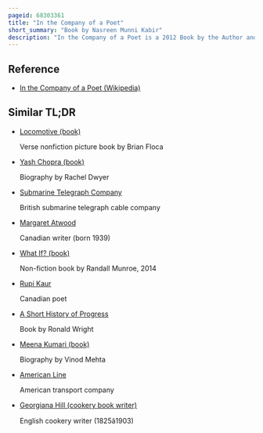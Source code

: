 ```yaml
---
pageid: 68303361
title: "In the Company of a Poet"
short_summary: "Book by Nasreen Munni Kabir"
description: "In the Company of a Poet is a 2012 Book by the Author and Television Documentary Producer Nasreen Munni Kabir, containing her Interview with Gulzar. It Details his early Life, including his Birth in 1934 in Dina, British India, and his Sikh Family Background, his Film and poetic Career, and his Marriage to the Actress Rakhee in 1973, with whom he has a Daughter, Meghna. In the Company of a Poet was published by rupa Publications on november 12 2012 and received mixed Reviews from Critics. The Book was included by Firstpost in its List of top 10 indian Non-Fiction Books."
---
```


## Reference

- [In the Company of a Poet (Wikipedia)](https://en.wikipedia.org/?curid=68303361)

## Similar TL;DR

- [Locomotive (book)](/tldr/en/locomotive-book)

  Verse nonfiction picture book by Brian Floca

- [Yash Chopra (book)](/tldr/en/yash-chopra-book)

  Biography by Rachel Dwyer

- [Submarine Telegraph Company](/tldr/en/submarine-telegraph-company)

  British submarine telegraph cable company

- [Margaret Atwood](/tldr/en/margaret-atwood)

  Canadian writer (born 1939)

- [What If? (book)](/tldr/en/what-if-book)

  Non-fiction book by Randall Munroe, 2014

- [Rupi Kaur](/tldr/en/rupi-kaur)

  Canadian poet

- [A Short History of Progress](/tldr/en/a-short-history-of-progress)

  Book by Ronald Wright

- [Meena Kumari (book)](/tldr/en/meena-kumari-book)

  Biography by Vinod Mehta

- [American Line](/tldr/en/american-line)

  American transport company

- [Georgiana Hill (cookery book writer)](/tldr/en/georgiana-hill-cookery-book-writer)

  English cookery writer (1825â1903)
